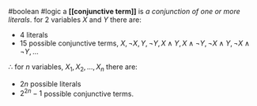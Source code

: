 #boolean #logic 
a **[[conjunctive term]]** is *a conjunction of one or more literals*.
for 2 variables $X$ and $Y$ there are:
+ 4 literals
+ 15 possible conjunctive terms, $X, \lnot X, Y, \lnot Y, X\land Y, X\land \lnot Y, \lnot X \land Y, \lnot X \land \lnot Y, \ldots$

$\therefore$ for $n$ variables, $X_1, X_2, \ldots, X_n$ there are:
+ $2n$ possible literals 
+ $2^{2n} - 1$ possible conjunctive terms.
